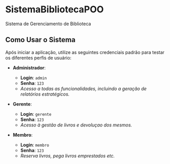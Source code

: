 # SistemaBibliotecaPOO
Sistema de Gerenciamento de Biblioteca

## Como Usar o Sistema

Após iniciar a aplicação, utilize as seguintes credenciais padrão para testar os diferentes perfis de usuário:

* **Administrador**:
    * **Login**: `admin`
    * **Senha**: `123`
    * *Acesso a todas as funcionalidades, incluindo a geração de relatórios estratégicos.*

* **Gerente**:
    * **Login**: `gerente`
    * **Senha**: `123`
    * *Acesso à gestão de livros e devoluçao dos mesmos.*

* **Membro**:
    * **Login**: `membro`
    * **Senha**: `123`
    * *Reserva livros, pega livros emprestados etc.*
